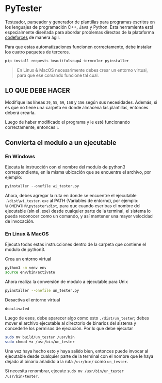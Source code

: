 # PyTester
Testeador, parseador y generador de plantillas para programas escritos en los lenguajes de programación C++, Java y Python. Esta herramienta está especialmente diseñada para abordar problemas directos de la plataforma [codeforces](https://codeforces.com/problemset) de manera ágil.

Para que estas automatizaciones funcionen correctamente, debe instalar los cuatro paquetes de terceros.
```python
pip install requests beautifulsoup4 termcolor pyinstaller
```
> En Linux & MacOS necesarimente debes crear un entorno virtual, para que ese comando funcione tal cual.

## LO QUE DEBE HACER
Modifique las líneas `29`, `55`, `59`, `168` y `156` según sus necesidades. Además, si es que no tiene una carpeta en donde almacena las plantillas, entonces deberá crearla.

Luego de haber modificado el programa y le esté funcionando correctamente, entonces ⤵️

## Convierta el modulo a un ejecutable
### En Windows
Ejecuta la instrucción con el nombre del modulo de python3 correspondiente, en la misma ubicación que se encuentre el archivo, por ejemplo:
```python
pyinstaller --onefile wi_tester.py
```

Ahora, debes agregar la ruta en donde se encuentre el ejecutable `.\dist\wi_tester.exe` al PATH (Variables de entorno), por ejemplo: `%HOMEPATH%\pytester\dist`, para que cuando escribas el nombre del ejecutable (sin el .exe) desde cualquier parte de la terminal, el sistema lo pueda reconocer como un comando, y así mantener una mayor velocidad de invocación.

### En Linux & MacOS
Ejecuta todas estas instrucciones dentro de la carpeta que contiene el modulo de python3.

Crea un entorno virtual
```bash
python3 -m venv env
source env/bin/activate
```
Ahora realiza la conversión de modulo a ejecutable para Unix
```bash
pyinstaller --onefile un_tester.py
```
Desactiva el entorno virtual
```bash
deactivated
```
Luego de esos, debe aparecer algo como esto `./dist/un_tester`; debes mover el archivo ejecutable al directorio de binarios del sistema y concederle los permisos de ejecución. Por lo que debe ejecutar
```bash
sudo mv build/un_tester /usr/bin
sudo chmod +x /usr/bin/un_tester
```
Una vez haya hecho esto y haya salido bien, entonces puede invocar al ejecutable desde cualquier parte de la terminal con el nombre que le haya dejado al binario añadido a la ruta `/usr/bin/` como `un_tester`.

Si necesita renombrar, ejecute `sudo mv /usr/bin/un_tester /usr/bin/tester`.
